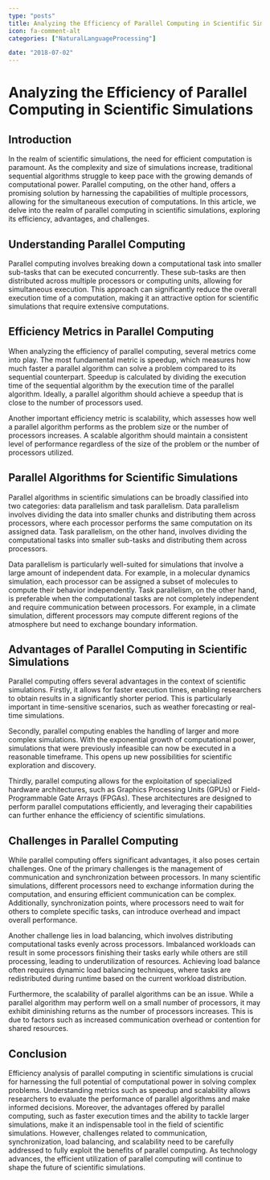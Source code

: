 ```yaml
---
type: "posts"
title: Analyzing the Efficiency of Parallel Computing in Scientific Simulations
icon: fa-comment-alt
categories: ["NaturalLanguageProcessing"]

date: "2018-07-02"
---
```


# Analyzing the Efficiency of Parallel Computing in Scientific Simulations

## Introduction

In the realm of scientific simulations, the need for efficient computation is paramount. As the complexity and size of simulations increase, traditional sequential algorithms struggle to keep pace with the growing demands of computational power. Parallel computing, on the other hand, offers a promising solution by harnessing the capabilities of multiple processors, allowing for the simultaneous execution of computations. In this article, we delve into the realm of parallel computing in scientific simulations, exploring its efficiency, advantages, and challenges.

## Understanding Parallel Computing

Parallel computing involves breaking down a computational task into smaller sub-tasks that can be executed concurrently. These sub-tasks are then distributed across multiple processors or computing units, allowing for simultaneous execution. This approach can significantly reduce the overall execution time of a computation, making it an attractive option for scientific simulations that require extensive computations.

## Efficiency Metrics in Parallel Computing

When analyzing the efficiency of parallel computing, several metrics come into play. The most fundamental metric is speedup, which measures how much faster a parallel algorithm can solve a problem compared to its sequential counterpart. Speedup is calculated by dividing the execution time of the sequential algorithm by the execution time of the parallel algorithm. Ideally, a parallel algorithm should achieve a speedup that is close to the number of processors used.

Another important efficiency metric is scalability, which assesses how well a parallel algorithm performs as the problem size or the number of processors increases. A scalable algorithm should maintain a consistent level of performance regardless of the size of the problem or the number of processors utilized.

## Parallel Algorithms for Scientific Simulations

Parallel algorithms in scientific simulations can be broadly classified into two categories: data parallelism and task parallelism. Data parallelism involves dividing the data into smaller chunks and distributing them across processors, where each processor performs the same computation on its assigned data. Task parallelism, on the other hand, involves dividing the computational tasks into smaller sub-tasks and distributing them across processors.

Data parallelism is particularly well-suited for simulations that involve a large amount of independent data. For example, in a molecular dynamics simulation, each processor can be assigned a subset of molecules to compute their behavior independently. Task parallelism, on the other hand, is preferable when the computational tasks are not completely independent and require communication between processors. For example, in a climate simulation, different processors may compute different regions of the atmosphere but need to exchange boundary information.

## Advantages of Parallel Computing in Scientific Simulations

Parallel computing offers several advantages in the context of scientific simulations. Firstly, it allows for faster execution times, enabling researchers to obtain results in a significantly shorter period. This is particularly important in time-sensitive scenarios, such as weather forecasting or real-time simulations.

Secondly, parallel computing enables the handling of larger and more complex simulations. With the exponential growth of computational power, simulations that were previously infeasible can now be executed in a reasonable timeframe. This opens up new possibilities for scientific exploration and discovery.

Thirdly, parallel computing allows for the exploitation of specialized hardware architectures, such as Graphics Processing Units (GPUs) or Field-Programmable Gate Arrays (FPGAs). These architectures are designed to perform parallel computations efficiently, and leveraging their capabilities can further enhance the efficiency of scientific simulations.

## Challenges in Parallel Computing

While parallel computing offers significant advantages, it also poses certain challenges. One of the primary challenges is the management of communication and synchronization between processors. In many scientific simulations, different processors need to exchange information during the computation, and ensuring efficient communication can be complex. Additionally, synchronization points, where processors need to wait for others to complete specific tasks, can introduce overhead and impact overall performance.

Another challenge lies in load balancing, which involves distributing computational tasks evenly across processors. Imbalanced workloads can result in some processors finishing their tasks early while others are still processing, leading to underutilization of resources. Achieving load balance often requires dynamic load balancing techniques, where tasks are redistributed during runtime based on the current workload distribution.

Furthermore, the scalability of parallel algorithms can be an issue. While a parallel algorithm may perform well on a small number of processors, it may exhibit diminishing returns as the number of processors increases. This is due to factors such as increased communication overhead or contention for shared resources.

## Conclusion

Efficiency analysis of parallel computing in scientific simulations is crucial for harnessing the full potential of computational power in solving complex problems. Understanding metrics such as speedup and scalability allows researchers to evaluate the performance of parallel algorithms and make informed decisions. Moreover, the advantages offered by parallel computing, such as faster execution times and the ability to tackle larger simulations, make it an indispensable tool in the field of scientific simulations. However, challenges related to communication, synchronization, load balancing, and scalability need to be carefully addressed to fully exploit the benefits of parallel computing. As technology advances, the efficient utilization of parallel computing will continue to shape the future of scientific simulations.
